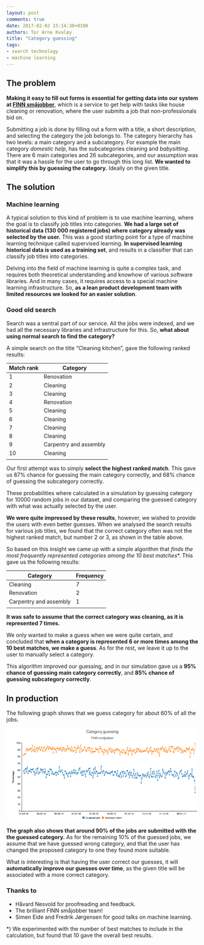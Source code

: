 ```yaml
---
layout: post
comments: true
date: 2017-02-02 15:14:30+0100
authors: Tor Arne Kvaløy
title: "Category guessing"
tags:
- search technology
- machine learning
---
```


## The problem
**Making it easy to fill out forms is essential for getting data into our system at [FINN småjobber](https://www.finn.no/smajobber)**, which is a service to get help with tasks like house cleaning or renovation, where the user submits a job that non-professionals bid on.

Submitting a job is done by filling out a form with a title, a short description, and selecting the category the job belongs to. The category hierarchy has two levels: a main category and a subcategory. For example the main category *domestic help*, has the subcategories cleaning and *babysitting*. There are 6 main categories and 26 subcategories, and our assumption was that it was a hassle for the user to go through this long list. **We wanted to simplify this by guessing the category.** Ideally on the given title.


## The solution

### Machine learning
A typical solution to this kind of problem is to use machine learning, where the goal is to classify job titles into categories. **We had a large set of historical data (130 000 registered jobs) where category already was selected by the user.** This was a good starting point for a type of machine learning technique called supervised learning. **In supervised learning historical data is used as a training set**, and results in a classifier that can classify job titles into categories. 

Delving into the field of machine learning is quite a complex task, and requires both theoretical  understanding and knowhow of various software libraries. And in many cases, it requires access to a special machine learning infrastructure. So, **as a lean product development team with limited resources we looked for an easier solution**.

### Good old search

Search was a sentral part of our service. All the jobs were indexed, and we had all the necessary libraries and infrastructure for this. So, **what about using normal search to find the category?**

A simple search on the title “Cleaning kitchen”, gave the following ranked results:


| Match rank | Category|
|-|-----|
|1|Renovation|
|2|Cleaning|
|3|Cleaning|
|4|Renovation|
|5|Cleaning|
|6|Cleaning|
|7|Cleaning|
|8|Cleaning|
|9|Carpentry and assembly|
|10|Cleaning|
|||

Our first attempt was to simply **select the highest ranked match**. This gave us 87% chance for guessing the main category correctly, and 68% chance of guessing the subcategory correctly. 

These probabilities where calculated in a simulation by guessing category for 10000 random jobs in our dataset, and comparing the guessed category with what was actually selected by the user.

**We were quite impressed by these results**, however, we wished to provide the users with even better guesses. When we analysed the search results for various job titles, we found that the correct category often was not the highest ranked match, but number 2 or 3, as shown in the table above.

So based on this insight we came up with a simple algorithm that **finds the most frequently represented categories among the 10* best matches**. This gave us the following results:


|Category|Frequency|
|--------|---------|
|Cleaning|	7|
|Renovation|	2|
|Carpentry and assembly|	1|
|||

**It was safe to assume that the correct category was cleaning, as it is represented 7 times.** 

We only wanted to make a guess when we were quite certain, and concluded that **when a category is represented 6 or more times among the 10 best matches, we make a guess**. As for the rest, we leave it up to the user to manually select a category. 

This algorithm improved our guessing, and in our simulation gave us a **95% chance of guessing main category correctly**, and **85% chance of guessing subcategory correctly**.

## In production

The following graph shows that we guess category for about 60% of all the jobs.  


![Success matches in production](/images/2017-02-02-category-guessing/production.png "Success matches in production")


**The graph also shows that around 90% of the jobs are submitted with the the guessed category.** As for the remaining 10% of the guessed jobs, we assume that we have guessed wrong category, and that the user has changed the proposed category to one they found more suitable.

What is interesting is that having the user correct our guesses, it will **automatically improve our guesses over time**, as the given title will be associated with a more correct category.




### Thanks to 
- Håvard Nesvold for proofreading and feedback. 
- The brilliant FINN småjobber team!
- Simen Eide and Fredrik Jørgensen for good talks on machine learning.


*) We experimented with the number of best matches to include in the calculation, but found that 10 gave the overall best results. 
